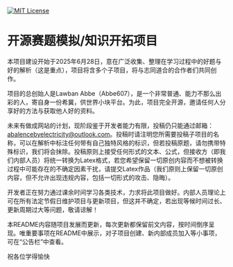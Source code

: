 [![MIT License](https://img.shields.io/badge/license-MIT-blue.svg?style=flat)](http://choosealicense.com/licenses/mit/)

# 开源赛题模拟/知识开拓项目

本项目建设开始于2025年6月28日，意在广泛收集、整理在学习过程中的好题与好的解析（这是重点），项目将含多个子项目，将与志同道合的合作者们共同创作。
    
项目的总创始人是Lawban Abbe（Abbe607），是一个非常普通、能力不那么出彩的人，寄自身一份希冀，供世界小块平台。为此，项目完全开源，邀请任何人分享好的方法与获取他人好的资料。
    
未来有做成网站的计划，现阶段鉴于开发者能力有限，投稿仍只能通过邮箱：abalencebyelectricity@outlook.com。投稿时请注明您所需要投稿子项目的名称，可以在解析中标注任何带有自己独特风格的标识，但若投稿原题，请勿携带特殊标识，我们将会抹除。投稿原则上接受任何形式的文本、公式，但接收方（即我们内部人员）将统一转换为Latex格式，若您希望保留一切原创内容而不想被转换过程中可能存在的不确定因素干扰，请提交Latex作品（我们原则上保留一切原创内容，但不允许出现违规内容，包括一切形式的攻击、隐晦）。
    
开发者正在努力通过课余时间学习各类技术，力求将此项目做好。内部人员理论上可在所有法定节假日维护项目与更新项目，但这并不确定，若出现等候时间过长、更新周期过大等问题，敬请谅解！

本README内容随项目发展而更新，每次更新都保留前文内容，按时间倒序呈现。唯重要事项在README中展示，对子项目创建、新内部成员加入等小事项，可在“公告栏”中查看。

祝各位学得愉快
